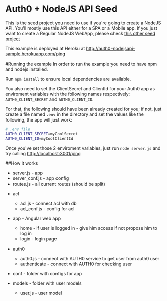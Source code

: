 # Auth0 + NodeJS API Seed
This is the seed project you need to use if you're going to create a NodeJS API. You'll mostly use this API either for a SPA or a Mobile app. If you just want to create a Regular NodeJS WebApp, please check [this other seed project](https://github.com/auth0/node-auth0/tree/master/examples/nodejs-regular-webapp)

This example is deployed at Heroku at http://auth0-nodejsapi-sample.herokuapp.com/ping

#Running the example
In order to run the example you need to have npm and nodejs installed.

Run `npm install` to ensure local dependencies are available.

You also need to set the ClientSecret and ClientId for your Auth0 app as enviroment variables with the following names respectively: `AUTH0_CLIENT_SECRET` and `AUTH0_CLIENT_ID`.

For that, the following should have been already created for you; if not, just create a file named `.env` in the directory and set the values like the following, the app will just work:

````bash
# .env file
AUTH0_CLIENT_SECRET=myCoolSecret
AUTH0_CLIENT_ID=myCoolClientId
````

Once you've set those 2 enviroment variables, just run `node server.js` and try calling [http://localhost:3001/ping](http://localhost:3001/ping)

##How it works

 * server.js - app
 * server_conf.js - app config 
 * routes.js - all current routes (should be split)
 
 - acl
    
    * acl.js - connect acl with db
    * acl_conf.js - config for acl
    
 - app - Angular web app
    
    * home - if user is logged in - give him access if not propose him to log in 
    * login - login page
     
 - auth0 
 
    * auth0.js - connect with AUTH0 service to get user from auth0 user
    * authenticate - connect with AUTH0 for checking user
 
 - conf - folder with configs for app
 
 - models - folder with user models
 
    * user.js - user model
    